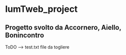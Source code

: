 # IumTweb_project
Progetto svolto da Accornero, Aiello, Bonincontro
--
ToDO --> test.txt file da togliere
